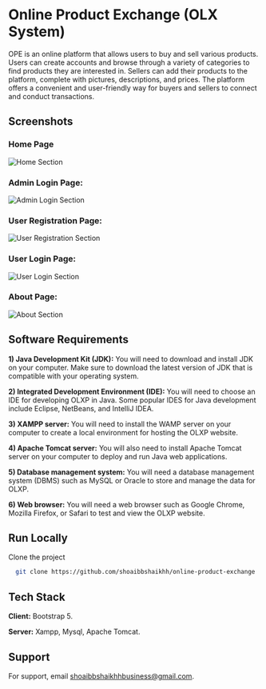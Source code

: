
# Online Product Exchange (OLX System)

OPE is an online platform that allows users to buy and sell various products.
Users can create accounts and browse through a variety of categories to find products they are interested in.
Sellers can add their products to the platform, complete with pictures, descriptions, and prices.
The platform offers a convenient and user-friendly way for buyers and sellers to connect and conduct transactions. 




## Screenshots

### Home Page
![Home Section](https://i.ibb.co/gyNjjsw/Screenshot-2024-03-17-at-11-41-20-Online-Product-Exchange-System.png)


### Admin Login Page:
![Admin Login Section](https://i.ibb.co/DL87vcv/Screenshot-2024-03-17-at-11-41-40-Admin-Login-OPE-System.png)


### User Registration Page:
![User Registration Section](https://i.ibb.co/xFp909L/Screenshot-2024-03-17-at-11-41-49-Admin-Login-OPE-System.png)


### User Login Page:
![User Login Section](https://i.ibb.co/C1JXWnK/Screenshot-2024-03-17-at-11-41-53-Admin-Login-OPE-System.png)


### About Page:
![About Section](https://i.ibb.co/BVmhcdD/Screenshot-2024-03-17-at-11-41-58-About-OPE-System.png)
## Software Requirements

**1) Java Development Kit (JDK):** You will need to download and install JDK
on your computer. Make sure to download the latest version of JDK that is
compatible with your operating system.

**2) Integrated Development Environment (IDE):** You will need to choose an IDE for developing OLXP in Java. Some popular IDES for Java
development include Eclipse, NetBeans, and IntelliJ IDEA.

**3) XAMPP server:** You will need to install the WAMP server on your computer
to create a local environment for hosting the OLXP website.

**4) Apache Tomcat server:** You will also need to install Apache Tomcat
server on your computer to deploy and run Java web applications.

**5) Database management system:** You will need a database management
system (DBMS) such as MySQL or Oracle to store and manage the data for
OLXP.

**6) Web browser:** You will need a web browser such as Google Chrome,
Mozilla Firefox, or Safari to test and view the OLXP website.
## Run Locally

Clone the project

```bash
  git clone https://github.com/shoaibbshaikhh/online-product-exchange
```


## Tech Stack

**Client:** Bootstrap 5.

**Server:** Xampp, Mysql, Apache Tomcat.


## Support

For support, email shoaibbshaikhhbusiness@gmail.com.

